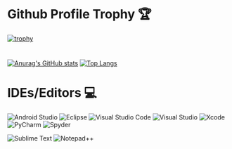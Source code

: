 # Github Profile Trophy 🏆
[![trophy](https://github-profile-trophy.vercel.app/?username=code09128&theme=alduin&row=2&column=3)]([https://github.com/code09128/github-profile-trophy](https://github-profile-trophy.vercel.app/?username=code09128&theme=alduin&row=2&column=3))

# 
[![Anurag's GitHub stats](https://github-readme-stats.vercel.app/api?username=code09128&show_icons=true&theme=radical)]([https://github.com/code09128/github-readme-stats](https://github-readme-stats.vercel.app/api?username=code09128&show_icons=true&theme=radical)) 
[![Top Langs](https://github-readme-stats.vercel.app/api/top-langs/?username=code09128&layout=compact)]([https://github-readme-stats.vercel.app/api/top-langs/?username=code09128&layout=compact](https://github-readme-stats.vercel.app/api/top-langs/?username=code09128&layout=compact))

# IDEs/Editors 💻
![Android Studio](https://img.shields.io/badge/Android%20Studio-3DDC84.svg?style=for-the-badge&logo=android-studio&logoColor=white)
![Eclipse](https://img.shields.io/badge/Eclipse-FE7A16.svg?style=for-the-badge&logo=Eclipse&logoColor=white)
![Visual Studio Code](https://img.shields.io/badge/Visual%20Studio%20Code-0078d7.svg?style=for-the-badge&logo=visual-studio-code&logoColor=white)
![Visual Studio](https://img.shields.io/badge/Visual%20Studio-5C2D91.svg?style=for-the-badge&logo=visual-studio&logoColor=white)
![Xcode](https://img.shields.io/badge/Xcode-007ACC?style=for-the-badge&logo=Xcode&logoColor=white)
![PyCharm](https://img.shields.io/badge/pycharm-143?style=for-the-badge&logo=pycharm&logoColor=black&color=black&labelColor=green)
![Spyder](https://img.shields.io/badge/Spyder-838485?style=for-the-badge&logo=spyder%20ide&logoColor=maroon)

![Sublime Text](https://img.shields.io/badge/sublime_text-%23575757.svg?style=for-the-badge&logo=sublime-text&logoColor=important)
![Notepad++](https://img.shields.io/badge/Notepad++-90E59A.svg?style=for-the-badge&logo=notepad%2b%2b&logoColor=black)
